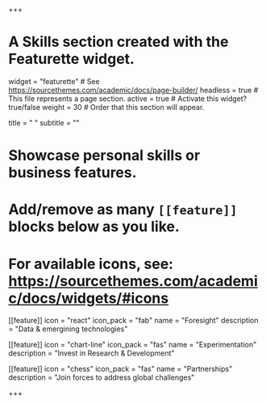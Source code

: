 +++
# A Skills section created with the Featurette widget.
widget = "featurette"  # See https://sourcethemes.com/academic/docs/page-builder/
headless = true  # This file represents a page section.
active = true  # Activate this widget? true/false
weight = 30  # Order that this section will appear.

title = " "
subtitle = ""

# Showcase personal skills or business features.
# 
# Add/remove as many `[[feature]]` blocks below as you like.
# 
# For available icons, see: https://sourcethemes.com/academic/docs/widgets/#icons

[[feature]]
  icon = "react"
  icon_pack = "fab"
  name = "Foresight"
  description = "Data & emergining technologies"
  
[[feature]]
  icon = "chart-line"
  icon_pack = "fas"
  name = "Experimentation"
  description = "Invest in Research & Development"  
  
[[feature]]
  icon = "chess"
  icon_pack = "fas"
  name = "Partnerships"
  description = "Join forces to address global challenges"

+++
